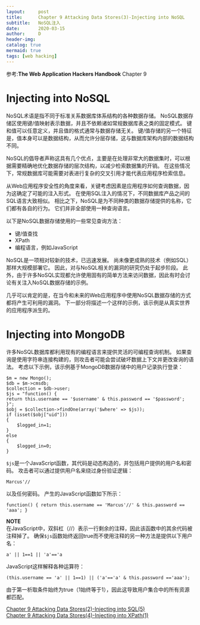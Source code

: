 ```yaml
---
layout:     post
title:      Chapter 9 Attacking Data Stores(3)-Injecting into NoSQL
subtitle:   NoSQL注入
date:       2020-03-15
author:     D
header-img: 
catalog: true
mermaid: true
tags: [web hacking]
---
```


参考:**The Web Application Hackers Handbook** Chapter 9

# Injecting into NoSQL

NoSQL术语是指不同于标准关系数据库体系结构的各种数据存储。 NoSQL数据存储区使用键/值映射表示数据，并且不依赖诸如常规数据库表之类的固定模式。 键和值可以任意定义，并且值的格式通常与数据存储无关。 键/值存储的另一个特征是，值本身可以是数据结构，从而允许分层存储，这与数据库架构内部的数据结构不同。

NoSQL的倡导者声称这具有几个优点，主要是在处理非常大的数据集时，可以根据需要精确地优化数据存储的层次结构，以减少检索数据集的开销。 在这些情况下，常规数据库可能需要对表进行复杂的交叉引用才能代表应用程序检索信息。

从Web应用程序安全性的角度来看，关键考虑因素是应用程序如何查询数据，因为这确定了可能的注入形式。 在使用SQL注入的情况下，不同数据库产品之间的SQL语言大致相似。 相比之下，NoSQL是为不同种类的数据存储提供的名称，它们都有各自的行为。 它们并非全部使用一种查询语言。

以下是NoSQL数据存储使用的一些常见查询方法：
- 键/值查找
- XPath
- 编程语言，例如JavaScript

NoSQL是一项相对较新的技术，已迅速发展。 尚未像更成熟的技术（例如SQL）那样大规模部署它。 因此，对与NoSQL相关的漏洞的研究仍处于起步阶段。 此外，由于许多NoSQL实现都允许使用固有的简单方法来访问数据，因此有时会讨论有关注入NoSQL数据存储的示例。

几乎可以肯定的是，在当今和未来的Web应用程序中使用NoSQL数据存储的方式都将产生可利用的漏洞。 下一部分将描述一个这样的示例，该示例是从真实世界的应用程序派生的。

# Injecting into MongoDB

许多NoSQL数据库都利用现有的编程语言来提供灵活的可编程查询机制。 如果查询是使用字符串连接构建的，则攻击者可能会尝试破坏数据上下文并更改查询的语法。 考虑以下示例，该示例基于MongoDB数据存储中的用户记录执行登录：
```
$m = new Mongo();
$db = $m->cmsdb;
$collection = $db->user;
$js = "function() {
return this.username == '$username' & this.password == '$password'; }";
$obj = $collection->findOne(array('$where' => $js));
if (isset($obj["uid"]))
{
	$logged_in=1;
}
else
{
	$logged_in=0;
}
```
`$js`是一个JavaScript函数，其代码是动态构造的，并包括用户提供的用户名和密码。 攻击者可以通过提供用户名来绕过身份验证逻辑：
```
Marcus'//
```
以及任何密码。 产生的JavaScript函数如下所示：
```
function() { return this.username == 'Marcus'//' & this.password == 'aaa'; }
```
**NOTE**<br>
在JavaScript中，双斜杠（//）表示一行剩余的注释，因此该函数中的其余代码被注释掉了。
确保`$js`函数始终返回true而不使用注释的另一种方法是提供以下用户名：
```
a' || 1==1 || 'a'=='a
```
JavaScript这样解释各种运算符：
```
(this.username == 'a' || 1==1) || ('a'=='a' & this.password =='aaa');
```
由于第一析取条件始终为true（1始终等于1），因此这导致用户集合中的所有资源都匹配。


[Chapter 9 Attacking Data Stores(2)-Injecting into SQL(5)](https://dm116.github.io/2020/03/15/attacking-data-stores_2_5/)<br>
[Chapter 9 Attacking Data Stores(4)-Injecting into XPath(1)](https://dm116.github.io/2020/03/16/attacking-data-stores_4_1/)<br>
